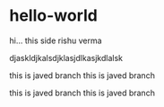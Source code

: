 # hello-world


hi... this side rishu verma



djaskldjkalsdjklasjdlkasjkdlalsk


this is javed branch 
this is javed branch 
 
this is javed branch 
this is javed branch 

